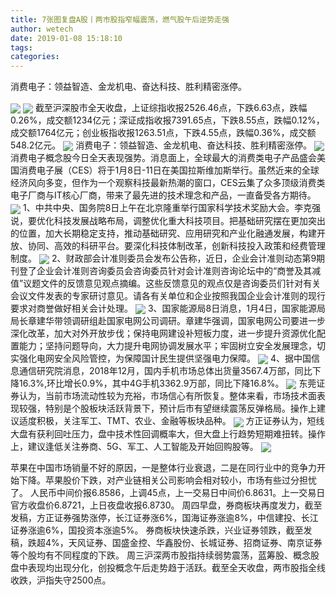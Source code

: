 ```yaml
---
title: 7张图复盘A股丨两市股指窄幅震荡，燃气股午后逆势走强
author: wetech
date: 2019-01-08 15:18:10
tags: 
categories: 
---
```

消费电子：领益智造、金龙机电、奋达科技、胜利精密涨停。
<!-- more -->
<img align="center" border="0" src="https://imgcdn.yicai.com/uppics/images/2019/01/ca4f9e93ee64503d52b77f774cae4048.jpg" />
<img align="center" border="0" src="https://imgcdn.yicai.com/uppics/images/2019/01/9c15d844b698d8729e89d0f68032662e.jpg" />
截至沪深股市全天收盘，上证综指收报2526.46点，下跌6.63点，跌幅0.26%，成交额1234亿元；深证成指收报7391.65点，下跌8.55点，跌幅0.12%，成交额1764亿元；创业板指收报1263.51点，下跌4.55点，跌幅0.36%，成交额548.2亿元。
<img align="center" border="0" src="https://imgcdn.yicai.com/uppics/images/2019/01/4b8654d416617138c000900062f2ff40.jpg" />
消费电子：领益智造、金龙机电、奋达科技、胜利精密涨停。
<img align="center" border="0" src="https://imgcdn.yicai.com/uppics/images/2019/01/8093278312264841db816a0560011c67.jpg" />
消费电子概念股今日全天表现强势。消息面上，全球最大的消费类电子产品盛会美国消费电子展（CES）将于1月8日-11日在美国拉斯维加斯举行。虽然近来的全球经济风向多变，但作为一个观察科技最新热潮的窗口，CES云集了众多顶级消费类电子厂商与IT核心厂商，带来了最先进的技术理念和产品，一直备受各方期待。
<img align="center" border="0" src="https://imgcdn.yicai.com/uppics/images/2019/01/eda1e2b03a07499f734a91390f1d763e.jpg" />
1、中共中央、国务院8日上午在北京隆重举行国家科学技术奖励大会。李克强说，要优化科技发展战略布局，调整优化重大科技项目。把基础研究摆在更加突出的位置，加大长期稳定支持，推动基础研究、应用研究和产业化融通发展，构建开放、协同、高效的科研平台。要深化科技体制改革，创新科技投入政策和经费管理制度。
<img align="center" border="0" src="https://imgcdn.yicai.com/uppics/images/2019/01/59b4dc3821875c38e832ddca5cfa2eb5.jpg" />
2、财政部会计准则委员会发布公告称，近日，企业会计准则动态第9期刊登了企业会计准则咨询委员会咨询委员针对会计准则咨询论坛中的“商誉及其减值”议题文件的反馈意见观点摘编。这些反馈意见的观点仅是咨询委员们针对有关会议文件发表的专家研讨意见。请各有关单位和企业按照我国企业会计准则的现行要求对商誉做好相关会计处理。
<img align="center" border="0" src="https://imgcdn.yicai.com/uppics/images/2019/01/fcca37d25d71a95d5edf7717a4ae874b.jpg" />
3、国家能源局8日消息，1月4日，国家能源局局长章建华带领调研组赴国家电网公司调研。章建华强调，国家电网公司要进一步深化改革，加大对外开放步伐；保持电网建设补短板力度，进一步提升资源优化配置能力；坚持问题导向，大力提升电网协调发展水平；牢固树立安全发展理念，切实强化电网安全风险管控，为保障国计民生提供坚强电力保障。
<img align="center" border="0" src="https://imgcdn.yicai.com/uppics/images/2019/01/5642e75231595fe4d6c2b57ad572ae1e.jpg" />
4、据中国信息通信研究院消息，2018年12月，国内手机市场总体出货量3567.4万部，同比下降16.3%,环比增长0.9%，其中4G手机3362.9万部，同比下降16.8%。
<img align="center" border="0" src="https://imgcdn.yicai.com/uppics/images/2019/01/d1a02250c5ff5a75ca9dfc702109bed6.jpg" />
东莞证券认为，当前市场流动性较为充裕，市场信心有所恢复。整体来看，市场技术面表现较强，特别是个股板块活跃背景下，预计后市有望继续震荡反弹格局。操作上建议适度积极，关注军工、TMT、农业、金融等板块品种。
<img align="center" border="0" src="https://imgcdn.yicai.com/uppics/images/2019/01/2c6371192fe727d3e17f06da491cd072.jpg" />
方正证券认为，短线大盘有获利回吐压力，盘中技术性回调概率大，但大盘上行趋势短期难扭转。操作上，建议逢低关注券商、5G、军工、人工智能及开始回购股等。
<img align="center" border="0" src="https://imgcdn.yicai.com/uppics/images/2019/01/b77bb5e99fef7606b8363b3f2952f03a.jpg" />
 
 
苹果在中国市场销量不好的原因，一是整体行业衰退，二是在同行业中的竞争力开始下降。苹果股价下跌，对产业链相关公司影响会相对较小，市场有些过分担忧了。
人民币中间价报6.8586，上调45点，上一交易日中间价6.8631。上一交易日官方收盘价6.8721，上日夜盘收报6.8730。
周四早盘，券商板块再度发力，截至发稿，方正证券强势涨停，长江证券涨6%，国海证券涨逾8%，中信建投、长江证券涨逾6%，国投资本涨逾5%。
券商板块快速杀跌，兴业证券领跌，截至发稿，跌超4%，天风证券、国盛金控、华鑫股份、长城证券、招商证券、南京证券等个股均有不同程度的下跌。
周三沪深两市股指持续弱势震荡，蓝筹股、概念股盘中表现均出现分化，创投概念午后走势趋于活跃。截至全天收盘，两市股指全线收跌，沪指失守2500点。
